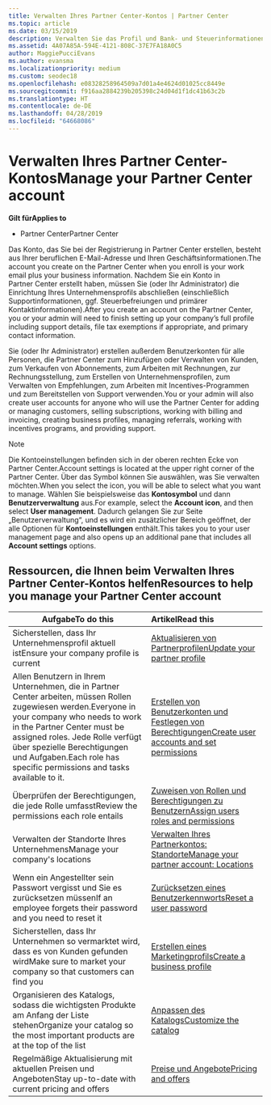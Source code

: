 ```yaml
---
title: Verwalten Ihres Partner Center-Kontos | Partner Center
ms.topic: article
ms.date: 03/15/2019
description: Verwalten Sie das Profil und Bank- und Steuerinformationen Ihrer Organisation sowie Ihre Benutzer in Partner Center.
ms.assetid: 4A07A85A-594E-4121-808C-37E7FA18A0C5
author: MaggiePucciEvans
ms.author: evansma
ms.localizationpriority: medium
ms.custom: seodec18
ms.openlocfilehash: e08328258964509a7d01a4e4624d01025cc8449e
ms.sourcegitcommit: f916aa2884239b205398c24d04d1f1dc41b63c2b
ms.translationtype: HT
ms.contentlocale: de-DE
ms.lasthandoff: 04/28/2019
ms.locfileid: "64668086"
---
```

# <a name="manage-your-partner-center-account"></a><span data-ttu-id="90353-103">Verwalten Ihres Partner Center-Kontos</span><span class="sxs-lookup"><span data-stu-id="90353-103">Manage your Partner Center account</span></span>

<span data-ttu-id="90353-104">**Gilt für**</span><span class="sxs-lookup"><span data-stu-id="90353-104">**Applies to**</span></span>

-  <span data-ttu-id="90353-105">Partner Center</span><span class="sxs-lookup"><span data-stu-id="90353-105">Partner Center</span></span>

<span data-ttu-id="90353-106">Das Konto, das Sie bei der Registrierung in Partner Center erstellen, besteht aus Ihrer beruflichen E-Mail-Adresse und Ihren Geschäftsinformationen.</span><span class="sxs-lookup"><span data-stu-id="90353-106">The account you create on the Partner Center when you enroll is your work email plus your business information.</span></span> <span data-ttu-id="90353-107">Nachdem Sie ein Konto in Partner Center erstellt haben, müssen Sie (oder Ihr Administrator) die Einrichtung Ihres Unternehmensprofils abschließen (einschließlich Supportinformationen, ggf. Steuerbefreiungen und primärer Kontaktinformationen).</span><span class="sxs-lookup"><span data-stu-id="90353-107">After you create an account on the Partner Center, you or your admin will need to finish setting up your company’s full profile including support details, file tax exemptions if appropriate, and primary contact information.</span></span> 

<span data-ttu-id="90353-108">Sie (oder Ihr Administrator) erstellen außerdem Benutzerkonten für alle Personen, die Partner Center zum Hinzufügen oder Verwalten von Kunden, zum Verkaufen von Abonnements, zum Arbeiten mit Rechnungen, zur Rechnungsstellung, zum Erstellen von Unternehmensprofilen, zum Verwalten von Empfehlungen, zum Arbeiten mit Incentives-Programmen und zum Bereitstellen von Support verwenden.</span><span class="sxs-lookup"><span data-stu-id="90353-108">You or your admin will also create user accounts for anyone who will use the Partner Center for adding or managing customers, selling subscriptions, working with billing and invoicing, creating business profiles, managing referrals, working with incentives programs, and providing support.</span></span>

>[!NOTE]
><span data-ttu-id="90353-109">Die Kontoeinstellungen befinden sich in der oberen rechten Ecke von Partner Center.</span><span class="sxs-lookup"><span data-stu-id="90353-109">Account settings is located at the upper right corner of the Partner Center.</span></span> <span data-ttu-id="90353-110">Über das Symbol können Sie auswählen, was Sie verwalten möchten.</span><span class="sxs-lookup"><span data-stu-id="90353-110">When you select the icon, you will be able to select what you want to manage.</span></span> <span data-ttu-id="90353-111">Wählen Sie beispielsweise das **Kontosymbol** und dann **Benutzerverwaltung** aus.</span><span class="sxs-lookup"><span data-stu-id="90353-111">For example, select the **Account icon**, and then select **User management**.</span></span> <span data-ttu-id="90353-112">Dadurch gelangen Sie zur Seite „Benutzerverwaltung“, und es wird ein zusätzlicher Bereich geöffnet, der alle Optionen für **Kontoeinstellungen** enthält.</span><span class="sxs-lookup"><span data-stu-id="90353-112">This takes you to your user management page and also opens up an additional pane that includes all **Account settings** options.</span></span>


## <a name="resources-to-help-you-manage-your-partner-center-account"></a><span data-ttu-id="90353-113">Ressourcen, die Ihnen beim Verwalten Ihres Partner Center-Kontos helfen</span><span class="sxs-lookup"><span data-stu-id="90353-113">Resources to help you manage your Partner Center account</span></span>

|<span data-ttu-id="90353-114">**Aufgabe**</span><span class="sxs-lookup"><span data-stu-id="90353-114">**To do this**</span></span>   |<span data-ttu-id="90353-115">**Artikel**</span><span class="sxs-lookup"><span data-stu-id="90353-115">**Read this**</span></span>   |
|-----------------------|:-----------------------|
|<span data-ttu-id="90353-116">Sicherstellen, dass Ihr Unternehmensprofil aktuell ist</span><span class="sxs-lookup"><span data-stu-id="90353-116">Ensure your company profile is current</span></span>   |[<span data-ttu-id="90353-117">Aktualisieren von Partnerprofilen</span><span class="sxs-lookup"><span data-stu-id="90353-117">Update your partner profile</span></span>](update-your-partner-profile.md)|
|<span data-ttu-id="90353-118">Allen Benutzern in Ihrem Unternehmen, die in Partner Center arbeiten, müssen Rollen zugewiesen werden.</span><span class="sxs-lookup"><span data-stu-id="90353-118">Everyone in your company who needs to work in the Partner Center must be assigned roles.</span></span> <span data-ttu-id="90353-119">Jede Rolle verfügt über spezielle Berechtigungen und Aufgaben.</span><span class="sxs-lookup"><span data-stu-id="90353-119">Each role has specific permissions and tasks available to it.</span></span>|[<span data-ttu-id="90353-120">Erstellen von Benutzerkonten und Festlegen von Berechtigungen</span><span class="sxs-lookup"><span data-stu-id="90353-120">Create user accounts and set permissions</span></span>](create-user-accounts-and-set-permissions.md)|
|<span data-ttu-id="90353-121">Überprüfen der Berechtigungen, die jede Rolle umfasst</span><span class="sxs-lookup"><span data-stu-id="90353-121">Review the permissions each role entails</span></span>|[<span data-ttu-id="90353-122">Zuweisen von Rollen und Berechtigungen zu Benutzern</span><span class="sxs-lookup"><span data-stu-id="90353-122">Assign users roles and permissions</span></span>](permissions-overview.md)
|<span data-ttu-id="90353-123">Verwalten der Standorte Ihres Unternehmens</span><span class="sxs-lookup"><span data-stu-id="90353-123">Manage your company's locations</span></span>|[<span data-ttu-id="90353-124">Verwalten Ihres Partnerkontos: Standorte</span><span class="sxs-lookup"><span data-stu-id="90353-124">Manage your partner account: Locations</span></span>](manage-locations.md)
|<span data-ttu-id="90353-125">Wenn ein Angestellter sein Passwort vergisst und Sie es zurücksetzen müssen</span><span class="sxs-lookup"><span data-stu-id="90353-125">If an employee forgets their password and you need to reset it</span></span>  |[<span data-ttu-id="90353-126">Zurücksetzen eines Benutzerkennworts</span><span class="sxs-lookup"><span data-stu-id="90353-126">Reset a user password</span></span>](reset-a-user-password.md)|
|<span data-ttu-id="90353-127">Sicherstellen, dass Ihr Unternehmen so vermarktet wird, dass es von Kunden gefunden wird</span><span class="sxs-lookup"><span data-stu-id="90353-127">Make sure to market your company so that customers can find you</span></span>   |[<span data-ttu-id="90353-128">Erstellen eines Marketingprofils</span><span class="sxs-lookup"><span data-stu-id="90353-128">Create a business profile</span></span>](create-a-marketing-profile.md)|
|<span data-ttu-id="90353-129">Organisieren des Katalogs, sodass die wichtigsten Produkte am Anfang der Liste stehen</span><span class="sxs-lookup"><span data-stu-id="90353-129">Organize your catalog so the most important products are at the top of the list</span></span>   |[<span data-ttu-id="90353-130">Anpassen des Katalogs</span><span class="sxs-lookup"><span data-stu-id="90353-130">Customize the catalog</span></span>](customize-the-catalog.md)|
|<span data-ttu-id="90353-131">Regelmäßige Aktualisierung mit aktuellen Preisen und Angeboten</span><span class="sxs-lookup"><span data-stu-id="90353-131">Stay up-to-date with current pricing and offers</span></span>   |[<span data-ttu-id="90353-132">Preise und Angebote</span><span class="sxs-lookup"><span data-stu-id="90353-132">Pricing and offers</span></span>](pricing-and-offers.md)|













 

 



